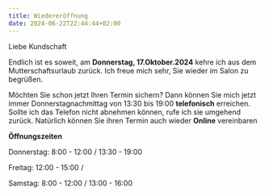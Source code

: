 ```yaml
---
title: Wiedereröffnung
date: 2024-06-22T22:44:44+02:00
---
```


Liebe Kundschaft


Endlich ist es soweit, am **Donnerstag, 17.Oktober.2024** kehre ich aus dem Mutterschaftsurlaub zurück.
Ich freue mich sehr, Sie wieder im Salon zu begrüßen.


Möchten Sie schon jetzt Ihren Termin sichern?
Dann können Sie mich jetzt immer Donnerstagnachmittag von 13:30 bis 19:00  **telefonisch** erreichen. Sollte ich das Telefon nicht abnehmen können, rufe ich sie umgehend zurück.
Natürlich können Sie ihren Termin auch wieder **Online** vereinbaren 



**Öffnungszeiten**

Donnerstag: 8:00 - 12:00  / 13:30 - 19:00

Freitag: 12:00 - 15:00 / 

Samstag: 8:00 - 12:00 / 13:00 - 16:00














